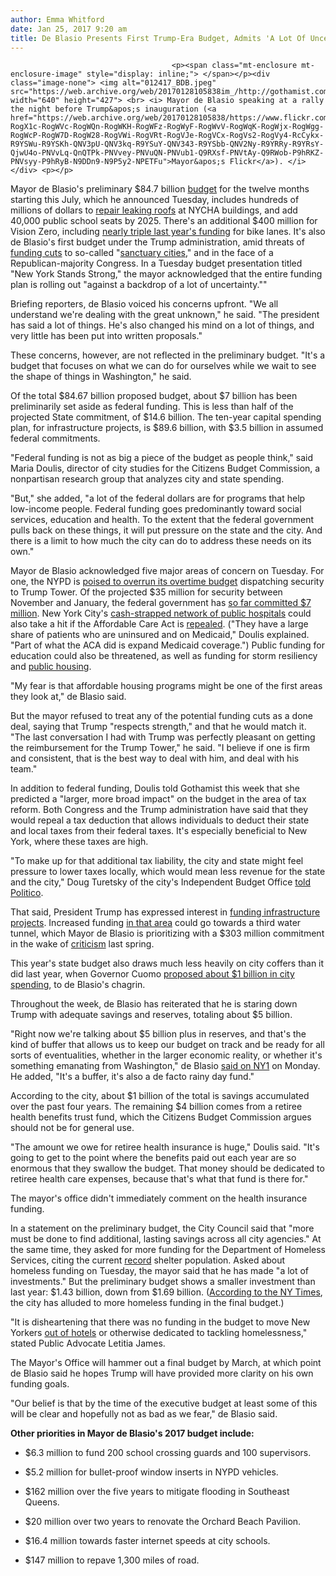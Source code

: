 ```yaml
---
author: Emma Whitford
date: Jan 25, 2017 9:20 am
title: De Blasio Presents First Trump-Era Budget, Admits 'A Lot Of Uncertainty'
---
```


	
										<p><span class="mt-enclosure mt-enclosure-image" style="display: inline;"> </span></p><div class="image-none"> <img alt="012417_BDB.jpeg" src="https://web.archive.org/web/20170128105838im_/http://gothamist.com/attachments/nyc_ewhitford/012417_BDB.jpeg" width="640" height="427"> <br> <i> Mayor de Blasio speaking at a rally the night before Trump&apos;s inauguration (<a href="https://web.archive.org/web/20170128105838/https://www.flickr.com/photos/nycmayorsoffice/32413553765/in/photolist-RogX1c-RogWVc-RogWQn-RogWKH-RogWFz-RogWyF-RogWvV-RogWqK-RogWjx-RogWgg-RogWcP-RogW7D-RogW28-RogVWi-RogVRt-RogVJe-RogVCx-RogVs2-RogVy4-RcCykx-R9YSWu-R9YSKh-QNV3pU-QNV3kq-R9YSuY-QNV343-R9YSbb-QNV2Ny-R9YRRy-R9YRsY-QjwU4o-PNVvLq-QnQTPk-PNVvey-PNVuQN-PNVub1-Q9RXsf-PNVtAy-Q9RWob-P9hRKZ-PNVsyy-P9hRyB-N9DDn9-N9P5y2-NPETFu">Mayor&apos;s Flickr</a>). </i></div> <p></p>

<p>Mayor de Blasio&apos;s preliminary $84.7 billion <a href="https://web.archive.org/web/20170128105838/http://www1.nyc.gov/assets/omb/downloads/pdf/tech1-17.pdf">budget</a> for the twelve months starting this July, which he announced Tuesday, includes hundreds of millions of dollars to <a href="https://web.archive.org/web/20170128105838/http://www.nydailynews.com/news/politics/mayor-de-blasio-budgets-1b-fix-nycha-roofs-article-1.2953937">repair leaking roofs</a> at NYCHA buildings, and add 40,000 public school seats by 2025. There&apos;s an additional $400 million for Vision Zero, including <a href="https://web.archive.org/web/20170128105838/http://www.wnyc.org/story/mayors-budget-adds-funds-for-vision-zero-budget/">nearly triple last year&apos;s funding</a> for bike lanes. It&apos;s also de Blasio&apos;s first budget under the Trump administration, amid threats of <a href="https://web.archive.org/web/20170128105838/http://gothamist.com/2016/11/24/sanctuary_city_trump_gfy.php">funding cuts</a> to so-called &quot;<a href="https://web.archive.org/web/20170128105838/https://www.washingtonpost.com/world/national-security/president-trump-is-planning-to-sign-executive-orders-on-immigration-this-week/2017/01/24/aba22b7a-e287-11e6-a453-19ec4b3d09ba_story.html?pushid=breaking-news_1485313453&amp;tid=notifi_push_breaking-news&amp;utm_term=.aa9af235e88b">sanctuary cities</a>,&quot; and in the face of a Republican-majority Congress. In a Tuesday budget presentation titled &quot;New York Stands Strong,&quot; the mayor acknowledged that the entire funding plan is rolling out &quot;against a backdrop of a lot of uncertainty.&quot;&quot; </p>

<p>Briefing reporters, de Blasio voiced his concerns upfront. &quot;We all understand we&apos;re dealing with the great unknown,&quot; he said. &quot;The president has said a lot of things. He&apos;s also changed his mind on a lot of things, and very little has been put into written proposals.&quot;  </p>

<p>These concerns, however, are not reflected in the preliminary budget. &quot;It&apos;s a budget that focuses on what we can do for ourselves while we wait to see the shape of things in Washington,&quot; he said. </p>

<p>Of the total $84.67 billion proposed budget, about $7 billion has been preliminarily set aside as federal funding. This is less than half of the projected State commitment, of $14.6 billion. The ten-year capital spending plan, for infrastructure projects, is $89.6 billion, with $3.5 billion in assumed federal commitments.  </p>

<p>&quot;Federal funding is not as big a piece of the budget as people think,&quot; said Maria Doulis, director of city studies for the Citizens Budget Commission, a nonpartisan research group that analyzes city and state spending. </p>

<p>&quot;But,&quot; she added, &quot;a lot of the federal dollars are for programs that help low-income people. Federal funding goes predominantly toward social services, education and health. To the extent that the federal government pulls back on these things, it will put pressure on the state and the city. And there is a limit to how much the city can do to address these needs on its own.&quot;  </p>

<p>Mayor de Blasio acknowledged five major areas of concern on Tuesday. For one, the NYPD is <a href="https://web.archive.org/web/20170128105838/http://gothamist.com/2017/01/11/trump_tower_security_costs.php">poised to overrun its overtime budget</a> dispatching security to Trump Tower. Of the projected $35 million for security between November and January, the federal government has <a href="https://web.archive.org/web/20170128105838/http://gothamist.com/2016/12/07/gop_to_nyc_ha_ha.php">so far committed $7 million</a>. New York City&apos;s <a href="https://web.archive.org/web/20170128105838/http://gothamist.com/2016/04/26/mayors_budget_includes_2_billion_fo.php">cash-strapped network of public hospitals</a> could also take a hit if the Affordable Care Act is <a href="https://web.archive.org/web/20170128105838/http://gothamist.com/2017/01/12/affordable_care_act_repeal_vote.php">repealed</a>. (&quot;They have a large share of patients who are uninsured and on Medicaid,&quot; Doulis explained. &quot;Part of what the ACA did is expand Medicaid coverage.&quot;) Public funding for education could also be threatened, as well as funding for storm resiliency and <a href="https://web.archive.org/web/20170128105838/http://gothamist.com/2016/12/06/ben_carson_hud_nycha.php">public housing</a>. </p>

<p>&quot;My fear is that affordable housing programs might be one of the first areas they look at,&quot; de Blasio said. </p>

<p>But the mayor refused to treat any of the potential funding cuts as a done deal, saying that Trump &quot;respects strength,&quot; and that he would match it. &quot;The last conversation I had with Trump was perfectly pleasant on getting the reimbursement for the Trump Tower,&quot; he said. &quot;I believe if one is firm and consistent, that is the best way to deal with him, and deal with his team.&quot;</p>

<p>In addition to federal funding, Doulis told Gothamist this week that she predicted a &quot;larger, more broad impact&quot; on the budget in the area of tax reform. Both Congress and the Trump administration have said that they would repeal a tax deduction that allows individuals to deduct their state and local taxes from their federal taxes. It&apos;s especially beneficial to New York, where these taxes are high. </p>

<p>&quot;To make up for that additional tax liability, the city and state might feel pressure to lower taxes locally, which would mean less revenue for the state and the city,&quot; Doug Turetsky of the city&apos;s Independent Budget Office <a href="https://web.archive.org/web/20170128105838/http://www.politico.com/states/new-york/albany/story/2016/12/city-budget-watchdogs-try-to-address-the-elephant-in-the-room-trumps-impact-on-the-bottom-line-108145">told Politico</a>.</p>

<p>That said, President Trump has expressed interest in <a href="https://web.archive.org/web/20170128105838/http://gothamist.com/2016/11/10/yeah_sure_maybe_its_all_good.php">funding infrastructure projects</a>. Increased funding <a href="https://web.archive.org/web/20170128105838/http://www.nydailynews.com/news/politics/senate-dems-propose-1t-infrastructure-transportation-plans-article-1.2954502">in that area</a> could go towards a third water tunnel, which Mayor de Blasio is prioritizing with a $303 million commitment in the wake of <a href="https://web.archive.org/web/20170128105838/http://gothamist.com/2016/04/06/de_blasio_diggin_tunnels.php#photo-1">criticism</a> last spring. </p>

<p>This year&apos;s state budget also draws much less heavily on city coffers than it did last year, when Governor Cuomo <a href="https://web.archive.org/web/20170128105838/http://gothamist.com/2016/01/13/state_of_the_state_cuomo.php">proposed about $1 billion in city spending</a>, to de Blasio&apos;s chagrin. </p>

<p>Throughout the week, de Blasio has reiterated that he is staring down Trump with adequate savings and reserves, totaling about $5 billion. </p>

<p>&quot;Right now we&apos;re talking about $5 billion plus in reserves, and that&apos;s the kind of buffer that allows us to keep our budget on track and be ready for all sorts of eventualities, whether in the larger economic reality, or whether it&apos;s something emanating from Washington,&quot; de Blasio <a href="https://web.archive.org/web/20170128105838/http://www.ny1.com/nyc/all-boroughs/politics/inside-city-hall.html">said on NY1</a> on Monday. He added, &quot;It&apos;s a buffer, it&apos;s also a de facto rainy day fund.&quot;</p>

<p>According to the city, about $1 billion of the total is savings accumulated over the past four years. The remaining $4 billion comes from a retiree health benefits trust fund, which the Citizens Budget Commission argues should not be for general use. </p>

<p>&quot;The amount we owe for retiree health insurance is huge,&quot; Doulis said. &quot;It&apos;s going to get to the point where the benefits paid out each year are so enormous that they swallow the budget. That money should be dedicated to retiree health care expenses, because that&apos;s what that fund is there for.&quot; </p>

<p>The mayor&apos;s office didn&apos;t immediately comment on the health insurance funding. </p>

<p>In a statement on the preliminary budget, the City Council said that &quot;more must be done to find additional, lasting savings across all city agencies.&quot; At the same time, they asked for more funding for the Department of Homeless Services, citing the current <a href="https://web.archive.org/web/20170128105838/http://gothamist.com/2016/09/30/homeless_in_nyc_hits_new_record_hig.php">record</a> shelter population. Asked about homeless funding on Tuesday, the mayor said that he has made &quot;a lot of investments.&quot; But the preliminary budget shows a smaller investment than last year: $1.43 billion, down from $1.69 billion. (<a href="https://web.archive.org/web/20170128105838/https://www.nytimes.com/2017/01/24/nyregion/mayor-de-blasio-new-york-city-budget.html?_r=0">According to the NY Times</a>, the city has alluded to more homeless funding in the final budget.) </p>

<p>&quot;It is disheartening that there was no funding in the budget to move New Yorkers <a href="https://web.archive.org/web/20170128105838/http://gothamist.com/2016/10/11/city_says_maspeth_hotel_owner_backe.php">out of hotels</a> or otherwise dedicated to tackling homelessness,&quot; stated Public Advocate Letitia James.</p>

<p>The Mayor&apos;s Office will hammer out a final budget by March, at which point de Blasio said he hopes Trump will have provided more clarity on his own funding goals. </p>

<p>&quot;Our belief is that by the time of the executive budget at least some of this will be clear and hopefully not as bad as we fear,&quot; de Blasio said. </p>

<p><strong>Other priorities in Mayor de Blasio&apos;s 2017 budget include:</strong></p>

<ul>
	<li>$6.3 million to fund 200 school crossing guards and 100 supervisors.</li>
</ul>
<ul>
	<li>$5.2 million for bullet-proof window inserts in NYPD vehicles.</li>
</ul>
<ul>
	<li>$162 million over the five years to mitigate flooding in Southeast Queens.</li>
</ul>
<ul>
	<li>$20 million over two years to renovate the Orchard Beach Pavilion.</li>
</ul>
<ul>
	<li>$16.4 million towards faster internet speeds at city schools.</li>
</ul>
<ul>
	<li>$147 million to repave 1,300 miles of road.</li>
</ul>					
										
									
				